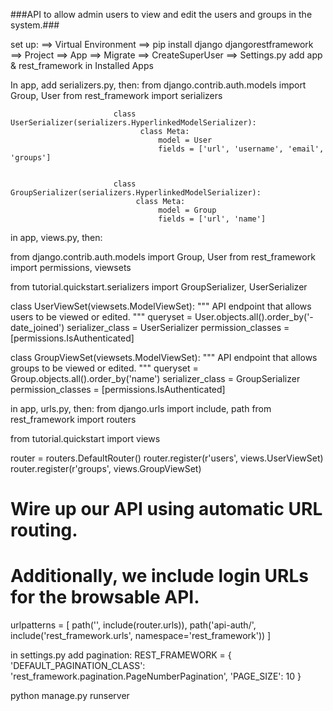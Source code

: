 ###API to allow admin users to view and edit the users and groups in the system.###

set up: ==> Virtual Environment
        ==> pip install django djangorestframework
        ==> Project
        ==> App
        ==> Migrate
        ==> CreateSuperUser
        ==> Settings.py  add app & rest_framework in Installed Apps

In app, add serializers.py, then:
                            from django.contrib.auth.models import Group, User
                            from rest_framework import serializers


                           class UserSerializer(serializers.HyperlinkedModelSerializer):
                                 class Meta:
                                     model = User
                                     fields = ['url', 'username', 'email', 'groups']


                           class GroupSerializer(serializers.HyperlinkedModelSerializer):
                                class Meta:
                                     model = Group
                                     fields = ['url', 'name']

in app, views.py, then:

from django.contrib.auth.models import Group, User
from rest_framework import permissions, viewsets

from tutorial.quickstart.serializers import GroupSerializer, UserSerializer


class UserViewSet(viewsets.ModelViewSet):
    """
    API endpoint that allows users to be viewed or edited.
    """
    queryset = User.objects.all().order_by('-date_joined')
    serializer_class = UserSerializer
    permission_classes = [permissions.IsAuthenticated]


class GroupViewSet(viewsets.ModelViewSet):
    """
    API endpoint that allows groups to be viewed or edited.
    """
    queryset = Group.objects.all().order_by('name')
    serializer_class = GroupSerializer
    permission_classes = [permissions.IsAuthenticated]
                                     
in app, urls.py, then:
from django.urls import include, path
from rest_framework import routers

from tutorial.quickstart import views

router = routers.DefaultRouter()
router.register(r'users', views.UserViewSet)
router.register(r'groups', views.GroupViewSet)

# Wire up our API using automatic URL routing.
# Additionally, we include login URLs for the browsable API.
urlpatterns = [
    path('', include(router.urls)),
    path('api-auth/', include('rest_framework.urls', namespace='rest_framework'))
]


in settings.py add pagination:
REST_FRAMEWORK = {
    'DEFAULT_PAGINATION_CLASS': 'rest_framework.pagination.PageNumberPagination',
    'PAGE_SIZE': 10
}


python manage.py runserver
